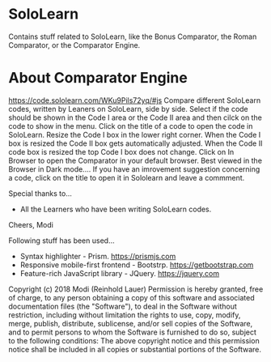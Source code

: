# SoloLearn
Contains stuff related to SoloLearn, like the Bonus Comparator, the Roman Comparator, or the Comparator Engine.

About Comparator Engine
=======================
https://code.sololearn.com/WKu9Pils72yq/#js
Compare different SoloLearn codes, written by Leaners on SoloLearn, side by side.
Select if the code should be shown in the Code I area or the Code II area and then 
cilck on the code to show in the menu. 
Click on the title of a code to open the code in SoloLearn.
Resize the Code I box in the lower right corner.  When the Code I box is resized the 
Code II box gets automatically adjusted. When the Code II code box is resized 
the top Code I box does not change.
Click on In Browser to open the Comparator in your default browser.  Best viewed in the 
Browser in Dark mode....
If you have an imrovement suggestion concerning a code, click on the title to open it in 
Sololearn and leave a commment.

Special thanks to...
- All the Learners who have been writing SoloLearn codes.

Cheers, Modi

Following stuff has been used...
- Syntax highlighter - Prism. https://prismjs.com
- Responsive mobile-first frontend - Bootstrp. https://getbootstrap.com
- Feature-rich JavaScript library - JQuery. https://jquery.com

Copyright (c) 2018 Modi (Reinhold Lauer)
Permission is hereby granted, free of charge, to any person obtaining a copy
of this software and associated documentation files (the "Software"), to deal
in the Software without restriction, including without limitation the rights
to use, copy, modify, merge, publish, distribute, sublicense, and/or sell
copies of the Software, and to permit persons to whom the Software is
furnished to do so, subject to the following conditions:
The above copyright notice and this permission notice shall be included in
all copies or substantial portions of the Software.
